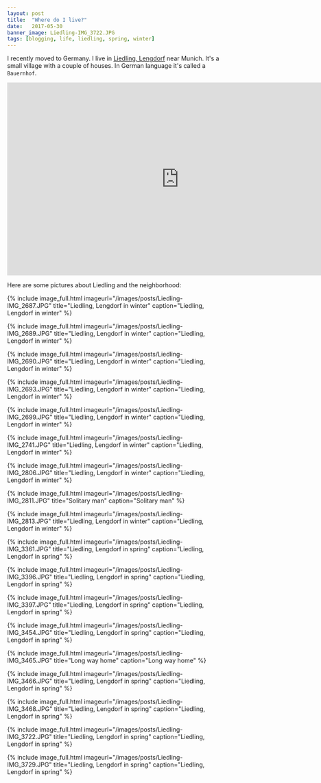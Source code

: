 ```yaml
---
layout: post
title:  "Where do I live?"
date:   2017-05-30
banner_image: Liedling-IMG_3722.JPG
tags: [blogging, life, liedling, spring, winter]
---
```


I recently moved to Germany. I live in [Liedling, Lengdorf](https://goo.gl/maps/k6GjwbSMwGE2) near Munich. It's a small village with a couple of houses. In German language it's called a `Bauernhof`. 

<!--more-->

<iframe src="https://www.google.com/maps/embed?pb=!1m14!1m12!1m3!1d1977.3495527114926!2d12.029855858468808!3d48.279063041171845!2m3!1f0!2f0!3f0!3m2!1i1024!2i768!4f13.1!5e1!3m2!1sen!2sde!4v1496168800078" width="800" height="450" frameborder="0" style="border:0" allowfullscreen></iframe>

Here are some pictures about Liedling and the neighborhood:

{% include image_full.html imageurl="/images/posts/Liedling-IMG_2687.JPG" 
title="Liedling, Lengdorf in winter" caption="Liedling, Lengdorf in winter" %}

{% include image_full.html imageurl="/images/posts/Liedling-IMG_2689.JPG" 
title="Liedling, Lengdorf in winter" caption="Liedling, Lengdorf in winter" %}

{% include image_full.html imageurl="/images/posts/Liedling-IMG_2690.JPG" 
title="Liedling, Lengdorf in winter" caption="Liedling, Lengdorf in winter" %}

{% include image_full.html imageurl="/images/posts/Liedling-IMG_2693.JPG" 
title="Liedling, Lengdorf in winter" caption="Liedling, Lengdorf in winter" %}

{% include image_full.html imageurl="/images/posts/Liedling-IMG_2699.JPG" 
title="Liedling, Lengdorf in winter" caption="Liedling, Lengdorf in winter" %}

{% include image_full.html imageurl="/images/posts/Liedling-IMG_2741.JPG" 
title="Liedling, Lengdorf in winter" caption="Liedling, Lengdorf in winter" %}

{% include image_full.html imageurl="/images/posts/Liedling-IMG_2806.JPG" 
title="Liedling, Lengdorf in winter" caption="Liedling, Lengdorf in winter" %}

{% include image_full.html imageurl="/images/posts/Liedling-IMG_2811.JPG" 
title="Solitary man" caption="Solitary man" %}

{% include image_full.html imageurl="/images/posts/Liedling-IMG_2813.JPG" 
title="Liedling, Lengdorf in winter" caption="Liedling, Lengdorf in winter" %}

{% include image_full.html imageurl="/images/posts/Liedling-IMG_3361.JPG" 
title="Liedling, Lengdorf in spring" caption="Liedling, Lengdorf in spring" %}

{% include image_full.html imageurl="/images/posts/Liedling-IMG_3396.JPG" 
title="Liedling, Lengdorf in spring" caption="Liedling, Lengdorf in spring" %}

{% include image_full.html imageurl="/images/posts/Liedling-IMG_3397.JPG" 
title="Liedling, Lengdorf in spring" caption="Liedling, Lengdorf in spring" %}

{% include image_full.html imageurl="/images/posts/Liedling-IMG_3454.JPG" 
title="Liedling, Lengdorf in spring" caption="Liedling, Lengdorf in spring" %}

{% include image_full.html imageurl="/images/posts/Liedling-IMG_3465.JPG" 
title="Long way home" caption="Long way home" %}

{% include image_full.html imageurl="/images/posts/Liedling-IMG_3466.JPG" 
title="Liedling, Lengdorf in spring" caption="Liedling, Lengdorf in spring" %}

{% include image_full.html imageurl="/images/posts/Liedling-IMG_3468.JPG" 
title="Liedling, Lengdorf in spring" caption="Liedling, Lengdorf in spring" %}

{% include image_full.html imageurl="/images/posts/Liedling-IMG_3722.JPG" 
title="Liedling, Lengdorf in spring" caption="Liedling, Lengdorf in spring" %}

{% include image_full.html imageurl="/images/posts/Liedling-IMG_3729.JPG" 
title="Liedling, Lengdorf in spring" caption="Liedling, Lengdorf in spring" %}